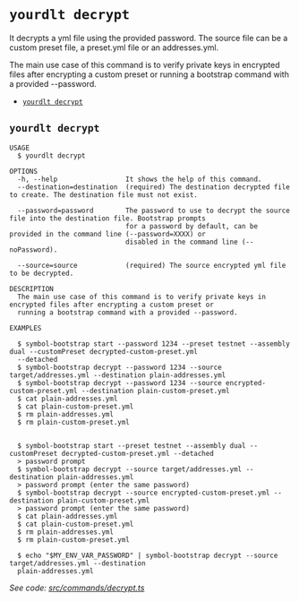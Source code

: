 `yourdlt decrypt`
=================

It decrypts a yml file using the provided password. The source file can be a custom preset file, a preset.yml file or an addresses.yml.

The main use case of this command is to verify private keys in encrypted files after encrypting a custom preset or running a bootstrap command with a provided --password.

* [`yourdlt decrypt`](#yourdlt-decrypt)

## `yourdlt decrypt`

```
USAGE
  $ yourdlt decrypt

OPTIONS
  -h, --help                 It shows the help of this command.
  --destination=destination  (required) The destination decrypted file to create. The destination file must not exist.

  --password=password        The password to use to decrypt the source file into the destination file. Bootstrap prompts
                             for a password by default, can be provided in the command line (--password=XXXX) or
                             disabled in the command line (--noPassword).

  --source=source            (required) The source encrypted yml file to be decrypted.

DESCRIPTION
  The main use case of this command is to verify private keys in encrypted files after encrypting a custom preset or 
  running a bootstrap command with a provided --password.

EXAMPLES

  $ symbol-bootstrap start --password 1234 --preset testnet --assembly dual --customPreset decrypted-custom-preset.yml 
  --detached
  $ symbol-bootstrap decrypt --password 1234 --source target/addresses.yml --destination plain-addresses.yml
  $ symbol-bootstrap decrypt --password 1234 --source encrypted-custom-preset.yml --destination plain-custom-preset.yml
  $ cat plain-addresses.yml
  $ cat plain-custom-preset.yml
  $ rm plain-addresses.yml
  $ rm plain-custom-preset.yml
        

  $ symbol-bootstrap start --preset testnet --assembly dual --customPreset decrypted-custom-preset.yml --detached
  > password prompt
  $ symbol-bootstrap decrypt --source target/addresses.yml --destination plain-addresses.yml
  > password prompt (enter the same password)
  $ symbol-bootstrap decrypt --source encrypted-custom-preset.yml --destination plain-custom-preset.yml
  > password prompt (enter the same password)
  $ cat plain-addresses.yml
  $ cat plain-custom-preset.yml
  $ rm plain-addresses.yml
  $ rm plain-custom-preset.yml

  $ echo "$MY_ENV_VAR_PASSWORD" | symbol-bootstrap decrypt --source target/addresses.yml --destination 
  plain-addresses.yml
```

_See code: [src/commands/decrypt.ts](https://github.com/usingblockchain/yourdlt/blob/v0.4.4/src/commands/decrypt.ts)_
